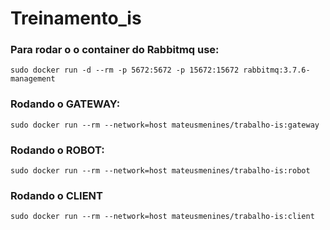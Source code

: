 # Treinamento_is

### Para rodar o o container do Rabbitmq use:

```
sudo docker run -d --rm -p 5672:5672 -p 15672:15672 rabbitmq:3.7.6-management
```

### Rodando o GATEWAY:

```
sudo docker run --rm --network=host mateusmenines/trabalho-is:gateway

```

### Rodando o ROBOT:

```
sudo docker run --rm --network=host mateusmenines/trabalho-is:robot
```

### Rodando o CLIENT

```
sudo docker run --rm --network=host mateusmenines/trabalho-is:client
```
